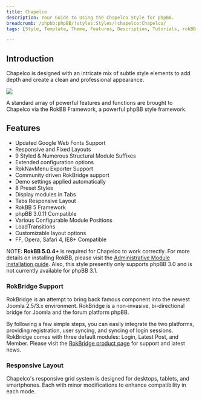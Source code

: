 ```yaml
---
title: Chapelco
description: Your Guide to Using the Chapelco Style for phpBB.
breadcrumb: /phpbb:phpBB/!styles:Styles/!chapelco:Chapelco/
tags: [Style, Template, Theme, Features, Description, Tutorials, rokBB 5]

---
```


Introduction
-----

Chapelco is designed with an intricate mix of subtle style elements to add depth and create a clean and professional appearance. 

![][style]

A standard array of powerful features and functions are brought to Chapelco via the RokBB Framework, a powerful phpBB style framework.

Features
-----

* Updated Google Web Fonts Support
* Responsive and Fixed Layouts
* 9 Styled & Numerous Structural Module Suffixes
* Extended configuration options
* RokNavMenu Exporter Support
* Community driven RokBridge support
* Demo settings applied automatically
* 8 Preset Styles
* Display modules in Tabs
* Tabs Responsive Layout
* RokBB 5 Framework
* phpBB 3.0.11 Compatible
* Various Configurable Module Positions
* LoadTransitions
* Customizable layout options
* FF, Opera, Safari 4, IE8+ Compatible

NOTE: **RokBB 5.0.4+** is required for Chapelco to work correctly. For more details on installing RokBB, please visit the [Administrative Module installation guide](../../start/styles.md#installing-administrative-modules). Also, this style presently only supports phpBB 3.0 and is not currently available for phpBB 3.1.


### RokBridge Support

RokBridge is an attempt to bring back famous component into the newest Joomla 2.5/3.x environment. RokBridge is a non-invasive, bi-directional bridge for Joomla and the forum platform phpBB. 

By following a few simple steps, you can easily integrate the two platforms, providing registration, user syncing, and syncing of login sessions. RokBridge comes with three default modules: Login, Latest Post, and Member. Please visit the [RokBridge product page][rokbridge] for support and latest news.

### Responsive Layout

Chapelco's responsive grid system is designed for desktops, tablets, and smartphones. Each with minor modifications to enhance compatibility in each mode.

[adminguide]: ../../start/styles.md#installing-administrative-modules
[style]: assets/chapelco.jpeg
[rokbridge]: http://www.rockettheme.com/extensions-joomla/rokbridge